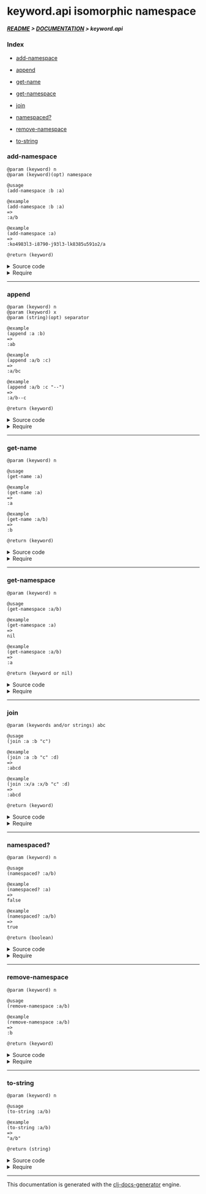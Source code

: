 
# keyword.api isomorphic namespace

##### [README](../../../README.md) > [DOCUMENTATION](../../COVER.md) > keyword.api

### Index

- [add-namespace](#add-namespace)

- [append](#append)

- [get-name](#get-name)

- [get-namespace](#get-namespace)

- [join](#join)

- [namespaced?](#namespaced)

- [remove-namespace](#remove-namespace)

- [to-string](#to-string)

### add-namespace

```
@param (keyword) n
@param (keyword)(opt) namespace
```

```
@usage
(add-namespace :b :a)
```

```
@example
(add-namespace :b :a)
=>
:a/b
```

```
@example
(add-namespace :a)
=>
:ko4983l3-i8790-j93l3-lk8385u591o2/a
```

```
@return (keyword)
```

<details>
<summary>Source code</summary>

```
(defn add-namespace
  ([n]
   (keyword (random/generate-uuid) (name n)))

  ([n namespace]
   (keyword (name namespace) (name n))))
```

</details>

<details>
<summary>Require</summary>

```
(ns my-namespace (:require [keyword.api :refer [add-namespace]]))

(keyword.api/add-namespace ...)
(add-namespace             ...)
```

</details>

---

### append

```
@param (keyword) n
@param (keyword) x
@param (string)(opt) separator
```

```
@example
(append :a :b)
=>
:ab
```

```
@example
(append :a/b :c)
=>
:a/bc
```

```
@example
(append :a/b :c "--")
=>
:a/b--c
```

```
@return (keyword)
```

<details>
<summary>Source code</summary>

```
(defn append
  ([n x]
   (if-let [namespace (namespace n)]
           (keyword namespace (str (name n) (name x)))
           (keyword (str (name n) (name x)))))

  ([n x separator]
   (if-let [namespace (namespace n)]
           (keyword namespace (str (name n) separator (name x)))
           (keyword (str (name n) separator (name x))))))
```

</details>

<details>
<summary>Require</summary>

```
(ns my-namespace (:require [keyword.api :refer [append]]))

(keyword.api/append ...)
(append             ...)
```

</details>

---

### get-name

```
@param (keyword) n
```

```
@usage
(get-name :a)
```

```
@example
(get-name :a)
=>
:a
```

```
@example
(get-name :a/b)
=>
:b
```

```
@return (keyword)
```

<details>
<summary>Source code</summary>

```
(defn get-name
  [n]
  (if (-> n keyword?)
      (-> n name keyword)))
```

</details>

<details>
<summary>Require</summary>

```
(ns my-namespace (:require [keyword.api :refer [get-name]]))

(keyword.api/get-name ...)
(get-name             ...)
```

</details>

---

### get-namespace

```
@param (keyword) n
```

```
@usage
(get-namespace :a/b)
```

```
@example
(get-namespace :a)
=>
nil
```

```
@example
(get-namespace :a/b)
=>
:a
```

```
@return (keyword or nil)
```

<details>
<summary>Source code</summary>

```
(defn get-namespace
  [n]
  (if (keyword? n)
      (if-let [namespace (namespace n)]
              (keyword namespace))))
```

</details>

<details>
<summary>Require</summary>

```
(ns my-namespace (:require [keyword.api :refer [get-namespace]]))

(keyword.api/get-namespace ...)
(get-namespace             ...)
```

</details>

---

### join

```
@param (keywords and/or strings) abc
```

```
@usage
(join :a :b "c")
```

```
@example
(join :a :b "c" :d)
=>
:abcd
```

```
@example
(join :x/a :x/b "c" :d)
=>
:abcd
```

```
@return (keyword)
```

<details>
<summary>Source code</summary>

```
(defn join
  [& abc]
  (letfn [(f [result x] (if (keyword? x) (str result (name x))
                                         (str result x)))]
         (keyword (reduce f abc))))
```

</details>

<details>
<summary>Require</summary>

```
(ns my-namespace (:require [keyword.api :refer [join]]))

(keyword.api/join ...)
(join             ...)
```

</details>

---

### namespaced?

```
@param (keyword) n
```

```
@usage
(namespaced? :a/b)
```

```
@example
(namespaced? :a)
=>
false
```

```
@example
(namespaced? :a/b)
=>
true
```

```
@return (boolean)
```

<details>
<summary>Source code</summary>

```
(defn namespaced?
  [n]
  (and (keyword?  n)
       (namespace n)))
```

</details>

<details>
<summary>Require</summary>

```
(ns my-namespace (:require [keyword.api :refer [namespaced?]]))

(keyword.api/namespaced? ...)
(namespaced?             ...)
```

</details>

---

### remove-namespace

```
@param (keyword) n
```

```
@usage
(remove-namespace :a/b)
```

```
@example
(remove-namespace :a/b)
=>
:b
```

```
@return (keyword)
```

<details>
<summary>Source code</summary>

```
(defn remove-namespace
  [n]
  (-> n name keyword))
```

</details>

<details>
<summary>Require</summary>

```
(ns my-namespace (:require [keyword.api :refer [remove-namespace]]))

(keyword.api/remove-namespace ...)
(remove-namespace             ...)
```

</details>

---

### to-string

```
@param (keyword) n
```

```
@usage
(to-string :a/b)
```

```
@example
(to-string :a/b)
=>
"a/b"
```

```
@return (string)
```

<details>
<summary>Source code</summary>

```
(defn to-string
  [n]
  (if (keyword? n)
      (if-let [namespace (namespace n)]
              (str namespace "/" (name n))
              (name n))
      (str n)))
```

</details>

<details>
<summary>Require</summary>

```
(ns my-namespace (:require [keyword.api :refer [to-string]]))

(keyword.api/to-string ...)
(to-string             ...)
```

</details>

---

This documentation is generated with the [clj-docs-generator](https://github.com/bithandshake/clj-docs-generator) engine.

